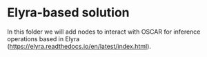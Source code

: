 # Elyra-based solution

In this folder we will add nodes to interact with OSCAR for inference operations based in Elyra (https://elyra.readthedocs.io/en/latest/index.html).
